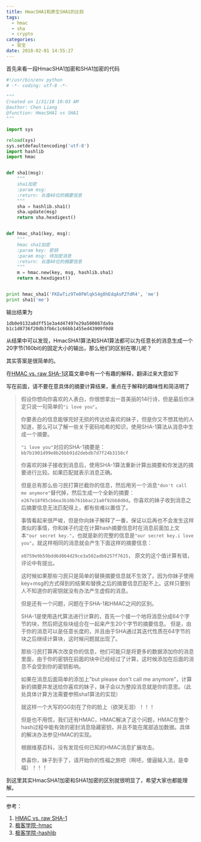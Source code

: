 ```yaml
---
title: HmacSHA1和原生SHA1的比较
tags:
  - hmac
  - sha
  - crypto
categories:
  - 安全
date: 2018-02-01 14:55:27
---
```



首先来看一段HmacSHA1加密和SHA1加密的代码

```python
#!/usr/bin/env python
# -*- coding: utf-8 -*-

"""
Created on 1/31/18 10:03 AM
@author: Chen Liang
@function: HmacSHA1 vs SHA1
"""

import sys

reload(sys)
sys.setdefaultencoding('utf-8')
import hashlib
import hmac


def sha1(msg):
    """
    sha1加密
    :param msg:
    :return: 长度40位的摘要信息
    """
    sha = hashlib.sha1()
    sha.update(msg)
    return sha.hexdigest()


def hmac_sha1(key, msg):
    """
    hmac sha1加密
    :param key: 密钥
    :param msg: 待加密消息
    :return: 长度40位的摘要信息
    """
    m = hmac.new(key, msg, hashlib.sha1)
    return m.hexdigest()


print hmac_sha1('FKEwTiz9Te0FWlqkS4g8hEdqAsPZfdR4', 'me')
print sha1('me')
```

输出结果为

```
1db0e9132a8dff51e3a4d47497e29a500087da9a
b1c1d8736f20db3fb6c1c66bb1455ed43909f0d8
```

从结果中可以发现，HmacSHA1算法和SHA1算法都可以为任意长的消息生成一个20字节(160bit)的固定大小的输出，那么他们的区别在哪儿呢？

其实答案是很简单的。

在[HMAC vs. raw SHA-1](http://dev.ionous.net/2009/03/hmac-vs-raw-sha-1.html)这篇文章中有一个有趣的解释，翻译过来大意如下

<!--more-->

写在前面，请不要在意具体的摘要计算结果，重点在于解释的趣味性和简洁明了

> 假设你想向你喜欢的人表白，你很想拿出一首美丽的14行诗，但是最后你决定只说一句简单的`"i love you"`。
>
> 你要表白的信息能够完好无损的传达给喜欢的妹子，但是你又不想其他的人知道，那么可以了解一些关于密码哈希的知识，使用SHA-1算法从消息中生成一个摘要。
>
> `"i love you"`对应的SHA-1摘要是：`bb7b1901d99e8b26bb91d2debdb7d7f24b3158cf`
>
> 你喜欢的妹子接收到消息后，使用SHA-1算法重新计算出摘要和你发送的摘要进行比较。如果匹配就表示消息正确。
>
> 但是总有那么些刁民打算拦截你的信息，然后用另一个消息`"don't call me anymore"`替代掉，然后生成一个全新的摘要：`e267e18f05cb6ea3b10b761bbac21a0f92bb8d0d`。你喜欢的妹子收到消息之后摘要信息无法匹配得上，都有些难以置信了。
>
> 事情看起来很严峻，但是你向妹子解释了一番，保证以后再也不会发生这样类似的事情，你和妹子约定在计算hash摘要信息时在消息前面加上文本`"our secret key."`，也就是新的完整的信息是`"our secret key.i love you"`。就这样相同的消息就会产生下面这样的摘要信息：
>
> `e0759e9b59bdd6d864d29ce3a502adb6257f7615`， 原文的这个值计算有错，评论中有提出。
>
> 这时候如果那些刁民只是简单的替换摘要信息就不生效了。因为你妹子使用key+msg的方式得到的结果和替换之后的摘要信息匹配不上。这样只要别人不知道你的密钥就没有办法产生虚假的消息。
>
> 但是还有一个问题，问题在于SHA-1和HMAC之间的区别。
>
> SHA-1是使用迭代算法进行计算的，首先一个接一个地将消息分成64个字节的块，然后把这些块组合在一起来产生20个字节的摘要信息。 但是，由于你的消息可以是任意长度的，并且由于SHA通过其迭代性质在64字节的块之后继续计算块，这时候问题就出现了。
>
> 那些刁民打算再次改变你的信息，他们可能只是将更多的数据添加你的消息里面，由于你的密钥在前面的块中已经经过了计算，这时候添加在后面的消息不会受到你的密钥影响。
>
> 如果在消息后面简单的添加上"but please don't call me anymore"，计算新的摘要并发送给你喜欢的妹子，妹子会以为整段消息就是你的意思。（此处具体计算方法需要参照sha1算法的实现）
>
> 就这样一个大写的GG刻在了你的脸上（欲哭无泪）！！！
>
> 但是也不用慌，我们还有HMAC，HMAC解决了这个问题，HMAC在整个hash过程中能有效的密封消息隐藏密钥，并且不能在尾部追加数据。具体的解决办法参见HMAC的实现。
>
> 根据维基百科，没有发现任何已知的HMAC消息扩展攻击。
>
> 恭喜你，妹子到手了，请开始你的性福之旅吧（啊呸，傻逼输入法，是幸福）！！！

到这里其实HmacSHA1加密和SHA1加密的区别就很明显了，希望大家也都能理解。

---

参考：

1. [HMAC vs. raw SHA-1](http://dev.ionous.net/2009/03/hmac-vs-raw-sha-1.html)
2. [极客学院-hmac](https://wiki.jikexueyuan.com/project/explore-python/Standard-Modules/hmac.html)
3. [极客学院-hashlib](https://wiki.jikexueyuan.com/project/explore-python/Standard-Modules/hashlib.html)